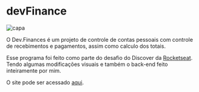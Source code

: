 # devFinance
![capa](https://user-images.githubusercontent.com/53675070/118331416-0173b900-b4df-11eb-81d0-c9159d9e35eb.png)

O Dev.Finances é um projeto de controle de contas pessoais com controle de recebimentos e pagamentos, assim como calculo dos totais. <br/>

Esse programa foi feito como parte do desafio do Discover da [Rocketseat](https://rocketseat.com.br). Tendo algumas modificações visuais e também o back-end feito inteiramente por mim.

O site pode ser acessado [aqui](https://carryaestranha.github.io/devFinance/).
